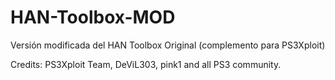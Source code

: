 # HAN-Toolbox-MOD
Versión modificada del HAN Toolbox Original (complemento para PS3Xploit)

Credits: PS3Xploit Team, DeViL303, pink1 and all PS3 community.

